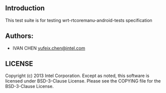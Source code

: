 ## Introduction

This test suite is for testing wrt-rtcoremanu-android-tests specification

## Authors:

* IVAN CHEN <yufeix.chen@intel.com>

## LICENSE

Copyright (c) 2013 Intel Corporation.
Except as noted, this software is licensed under BSD-3-Clause License.
Please see the COPYING file for the BSD-3-Clause License.
